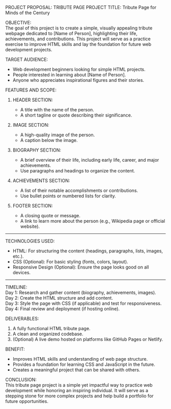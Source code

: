 PROJECT PROPOSAL: TRIBUTE PAGE
PROJECT TITLE:  Tribute Page for Minds of the Century 

OBJECTIVE:  
The goal of this project is to create a simple, visually appealing tribute webpage dedicated to [Name of Person], highlighting their life, achievements, and contributions. This project will serve as a practice exercise to improve HTML skills and lay the foundation for future web development projects.

TARGET AUDIENCE:  
- Web development beginners looking for simple HTML projects.  
- People interested in learning about [Name of Person].  
- Anyone who appreciates inspirational figures and their stories.

FEATURES AND SCOPE:
1. HEADER SECTION:  
   - A title with the name of the person.  
   - A short tagline or quote describing their significance.

2. IMAGE SECTION:  
   - A high-quality image of the person.  
   - A caption below the image.

3. BIOGRAPHY SECTION:  
   - A brief overview of their life, including early life, career, and major achievements.  
   - Use paragraphs and headings to organize the content.

4. ACHIEVEMENTS SECTION:  
   - A list of their notable accomplishments or contributions.  
   - Use bullet points or numbered lists for clarity.

5. FOOTER SECTION:  
   - A closing quote or message.  
   - A link to learn more about the person (e.g., Wikipedia page or official website).

---

TECHNOLOGIES USED:  
- HTML: For structuring the content (headings, paragraphs, lists, images, etc.).  
- CSS (Optional): For basic styling (fonts, colors, layout).  
- Responsive Design (Optional): Ensure the page looks good on all devices.

---

TIMELINE:  
 Day 1: Research and gather content (biography, achievements, images).  
Day 2: Create the HTML structure and add content.  
Day 3: Style the page with CSS (if applicable) and test for responsiveness.  
Day 4: Final review and deployment (if hosting online).

DELIVERABLES:  
1. A fully functional HTML tribute page.  
2. A clean and organized codebase.  
3. (Optional) A live demo hosted on platforms like GitHub Pages or Netlify.

BENEFIT:  
- Improves HTML skills and understanding of web page structure.  
- Provides a foundation for learning CSS and JavaScript in the future.  
- Creates a meaningful project that can be shared with others.

CONCLUSION:  
This tribute page project is a simple yet impactful way to practice web development while honoring an inspiring individual. It will serve as a stepping stone for more complex projects and help build a portfolio for future opportunities.
